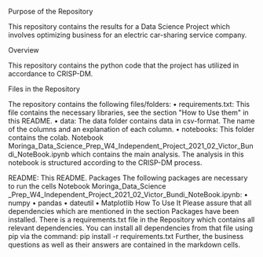
Purpose of the Repository

This repository contains the results for a Data Science Project which involves optimizing business for an electric car-sharing service company. 

Overview

This repository contains the python code that the project has utilized in accordance to CRISP-DM.

Files in the Repository

The repository contains the following files/folders:
•	requirements.txt: This file contains the necessary libraries, see the section "How to Use them" in this README.
•	data: The data folder contains data in csv-format. The name of the columns and an explanation of each column.
•	notebooks: This folder contains the colab. Notebook Moringa_Data_Science_Prep_W4_Independent_Project_2021_02_Victor_Bundi_NoteBook.ipynb which contains the main analysis. The analysis in this notebook is structured according to the CRISP-DM process. 

README: This README.
Packages
The following packages are necessary to run the cells  Notebook Moringa_Data_Science _Prep_W4_Independent_Project_2021_02_Victor_Bundi_NoteBook.ipynb:
•	numpy 
•	pandas 
•	dateutil
•	Matplotlib
How To Use It
Please assure that all dependencies which are mentioned in the section Packages have been installed. There is a requirements.txt file in the Repository which contains all relevant dependencies. You can install all dependencies from that file using pip via the command: pip install -r requirements.txt Further, the business questions as well as their answers are contained in the  markdown cells.
